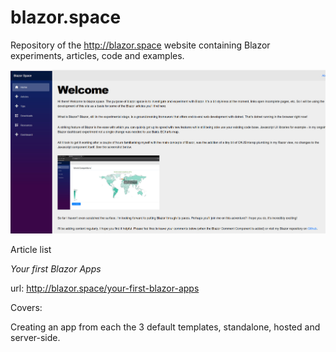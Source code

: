 # blazor.space
Repository of the http://blazor.space website containing Blazor experiments, articles, code and examples.

![Blazor Space website homepage screenshot](https://github.com/footysteve/blazor.space/blob/master/images/blazor-space-home.jpg)

Article list

*Your first Blazor Apps*

url:  http://blazor.space/your-first-blazor-apps

Covers:

  Creating an app from each the 3 default templates, standalone, hosted and server-side.
    
 
